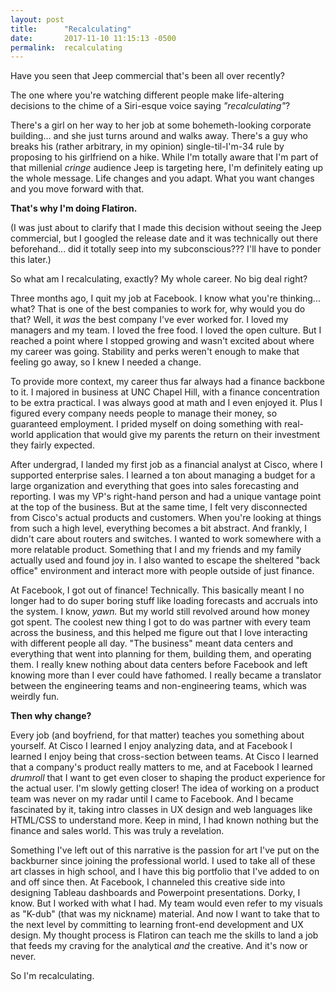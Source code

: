 ```yaml
---
layout: post
title:      "Recalculating"
date:       2017-11-10 11:15:13 -0500
permalink:  recalculating
---
```



Have you seen that Jeep commercial that's been all over recently? 

The one where you're watching different people make life-altering decisions to the chime of a Siri-esque voice saying *"recalculating"*? 

There's a girl on her way to her job at some bohemeth-looking corporate building... and she just turns around and walks away. There's a guy who breaks his (rather arbitrary, in my opinion) single-til-I'm-34 rule by proposing to his girlfriend on a hike. While I'm totally aware that I'm part of that millenial *cringe* audience Jeep is targeting here, I'm definitely eating up the whole message. Life changes and you adapt. What you want changes and you move forward with that. 

**That's why I'm doing Flatiron.**

(I was just about to clarify that I made this decision without seeing the Jeep commercial, but I googled the release date and it was technically out there beforehand... did it totally seep into my subconscious??? I'll have to ponder this later.)

So what am I recalculating, exactly? My whole career. No big deal right?

Three months ago, I quit my job at Facebook. I know what you're thinking... what? That is one of the best companies to work for, why would you do that? Well, it *was* the best company I've ever worked for. I loved my managers and my team. I loved the free food. I loved the open culture. But I reached a point where I stopped growing and wasn't excited about where my career was going. Stability and perks weren't enough to make that feeling go away, so I knew I needed a change. 

To provide more context, my career thus far always had a finance backbone to it. I majored in business at UNC Chapel Hill, with a finance concentration to be extra practical. I was always good at math and I even enjoyed it. Plus I figured every company needs people to manage their money, so guaranteed employment. I prided myself on doing something with real-world application that would give my parents the return on their investment they fairly expected. 

After undergrad, I landed my first job as a financial analyst at Cisco, where I supported enterprise sales. I learned a ton about managing a budget for a large organization and everything that goes into sales forecasting and reporting. I was my VP's right-hand person and had a unique vantage point at the top of the business. But at the same time, I felt very disconnected from Cisco's actual products and customers. When you're looking at things from such a high level, everything becomes a bit abstract. And frankly, I didn't care about routers and switches. I wanted to work somewhere with a more relatable product. Something that I and my friends and my family actually used and found joy in. I also wanted to escape the sheltered "back office" environment and interact more with people outside of just finance.

At Facebook, I got out of finance! Technically. This basically meant I no longer had to do super boring stuff like loading forecasts and accruals into the system. I know, *yawn.* But my world still revolved around how money got spent. The coolest new thing I got to do was partner with every team across the business, and this helped me figure out that I love interacting with different people all day. "The business" meant data centers and everything that went into planning for them, building them, and operating them. I really knew nothing about data centers before Facebook and left knowing more than I ever could have fathomed. I really became a translator between the engineering teams and non-engineering teams, which was weirdly fun.

**Then why change?**

Every job (and boyfriend, for that matter) teaches you something about yourself. At Cisco I learned I enjoy analyzing data, and at Facebook I learned I enjoy being that cross-section between teams. At Cisco I learned that a company's product really matters to me, and at Facebook I learned *drumroll* that I want to get even closer to shaping the product experience for the actual user. I'm slowly getting closer! The idea of working on a product team was never on my radar until I came to Facebook. And I became fascinated by it, taking intro classes in UX design and web languages like HTML/CSS to understand more. Keep in mind, I had known nothing but the finance and sales world. This was truly a revelation. 

Something I've left out of this narrative is the passion for art I've put on the backburner since joining the professional world. I used to take all of these art classes in high school, and I have this big portfolio that I've added to on and off since then. At Facebook, I channeled this creative side into designing Tableau dashboards and Powerpoint presentations. Dorky, I know. But I worked with what I had. My team would even refer to my visuals as "K-dub" (that was my nickname) material. And now I want to take that to the next level by committing to learning front-end development and UX design. My thought process is Flatiron can teach me the skills to land a job that feeds my craving for the analytical *and* the creative. And it's now or never. 

So I'm recalculating.




